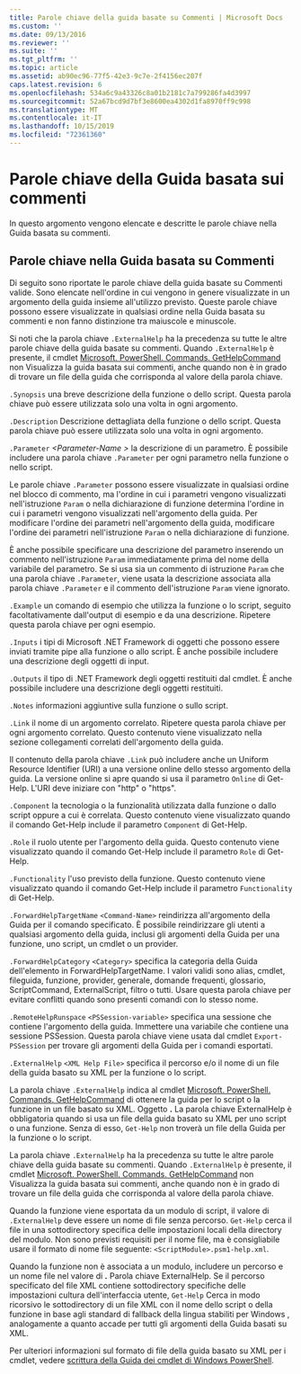 ```yaml
---
title: Parole chiave della guida basate su Commenti | Microsoft Docs
ms.custom: ''
ms.date: 09/13/2016
ms.reviewer: ''
ms.suite: ''
ms.tgt_pltfrm: ''
ms.topic: article
ms.assetid: ab90ec96-77f5-42e3-9c7e-2f4156ec207f
caps.latest.revision: 6
ms.openlocfilehash: 534a6c9a43326c8a01b2181c7a799286fa4d3997
ms.sourcegitcommit: 52a67bcd9d7bf3e8600ea4302d1fa8970ff9c998
ms.translationtype: MT
ms.contentlocale: it-IT
ms.lasthandoff: 10/15/2019
ms.locfileid: "72361360"
---
```

# <a name="comment-based-help-keywords"></a>Parole chiave della Guida basata sui commenti

In questo argomento vengono elencate e descritte le parole chiave nella Guida basata su commenti.

## <a name="keywords-in-comment-based-help"></a>Parole chiave nella Guida basata su Commenti

Di seguito sono riportate le parole chiave della guida basate su Commenti valide. Sono elencate nell'ordine in cui vengono in genere visualizzate in un argomento della guida insieme all'utilizzo previsto. Queste parole chiave possono essere visualizzate in qualsiasi ordine nella Guida basata su commenti e non fanno distinzione tra maiuscole e minuscole.

Si noti che la parola chiave `.ExternalHelp` ha la precedenza su tutte le altre parole chiave della guida basate su commenti. Quando `.ExternalHelp` è presente, il cmdlet [Microsoft. PowerShell. Commands. GetHelpCommand](/dotnet/api/Microsoft.PowerShell.Commands.gethelpcommand) non Visualizza la guida basata sui commenti, anche quando non è in grado di trovare un file della guida che corrisponda al valore della parola chiave.

`.Synopsis` una breve descrizione della funzione o dello script. Questa parola chiave può essere utilizzata solo una volta in ogni argomento.

`.Description` Descrizione dettagliata della funzione o dello script. Questa parola chiave può essere utilizzata solo una volta in ogni argomento.

`.Parameter` *\<Parameter-Name >* la descrizione di un parametro. È possibile includere una parola chiave `.Parameter` per ogni parametro nella funzione o nello script.

Le parole chiave `.Parameter` possono essere visualizzate in qualsiasi ordine nel blocco di commento, ma l'ordine in cui i parametri vengono visualizzati nell'istruzione `Param` o nella dichiarazione di funzione determina l'ordine in cui i parametri vengono visualizzati nell'argomento della guida. Per modificare l'ordine dei parametri nell'argomento della guida, modificare l'ordine dei parametri nell'istruzione `Param` o nella dichiarazione di funzione.

È anche possibile specificare una descrizione del parametro inserendo un commento nell'istruzione `Param` immediatamente prima del nome della variabile del parametro. Se si usa sia un commento di istruzione `Param` che una parola chiave `.Parameter`, viene usata la descrizione associata alla parola chiave `.Parameter` e il commento dell'istruzione `Param` viene ignorato.

`.Example` un comando di esempio che utilizza la funzione o lo script, seguito facoltativamente dall'output di esempio e da una descrizione. Ripetere questa parola chiave per ogni esempio.

`.Inputs` i tipi di Microsoft .NET Framework di oggetti che possono essere inviati tramite pipe alla funzione o allo script. È anche possibile includere una descrizione degli oggetti di input.

`.Outputs` il tipo di .NET Framework degli oggetti restituiti dal cmdlet. È anche possibile includere una descrizione degli oggetti restituiti.

`.Notes` informazioni aggiuntive sulla funzione o sullo script.

`.Link` il nome di un argomento correlato. Ripetere questa parola chiave per ogni argomento correlato. Questo contenuto viene visualizzato nella sezione collegamenti correlati dell'argomento della guida.

Il contenuto della parola chiave `.Link` può includere anche un Uniform Resource Identifier (URI) a una versione online dello stesso argomento della guida. La versione online si apre quando si usa il parametro `Online` di Get-Help. L'URI deve iniziare con "http" o "https".

`.Component` la tecnologia o la funzionalità utilizzata dalla funzione o dallo script oppure a cui è correlata. Questo contenuto viene visualizzato quando il comando Get-Help include il parametro `Component` di Get-Help.

`.Role` il ruolo utente per l'argomento della guida. Questo contenuto viene visualizzato quando il comando Get-Help include il parametro `Role` di Get-Help.

`.Functionality` l'uso previsto della funzione. Questo contenuto viene visualizzato quando il comando Get-Help include il parametro `Functionality` di Get-Help.

`.ForwardHelpTargetName` `<Command-Name>` reindirizza all'argomento della Guida per il comando specificato. È possibile reindirizzare gli utenti a qualsiasi argomento della guida, inclusi gli argomenti della Guida per una funzione, uno script, un cmdlet o un provider.

`.ForwardHelpCategory` `<Category>` specifica la categoria della Guida dell'elemento in ForwardHelpTargetName. I valori validi sono alias, cmdlet, fileguida, funzione, provider, generale, domande frequenti, glossario, ScriptCommand, ExternalScript, filtro o tutti. Usare questa parola chiave per evitare conflitti quando sono presenti comandi con lo stesso nome.

`.RemoteHelpRunspace` `<PSSession-variable>` specifica una sessione che contiene l'argomento della guida. Immettere una variabile che contiene una sessione PSSession. Questa parola chiave viene usata dal cmdlet `Export-PSSession` per trovare gli argomenti della Guida per i comandi esportati.

`.ExternalHelp` `<XML Help File>` specifica il percorso e/o il nome di un file della guida basato su XML per la funzione o lo script.

La parola chiave `.ExternalHelp` indica al cmdlet [Microsoft. PowerShell. Commands. GetHelpCommand](/dotnet/api/Microsoft.PowerShell.Commands.gethelpcommand) di ottenere la guida per lo script o la funzione in un file basato su XML. Oggetto **.** La parola chiave ExternalHelp è obbligatoria quando si usa un file della guida basato su XML per uno script o una funzione. Senza di esso, `Get-Help` non troverà un file della Guida per la funzione o lo script.

La parola chiave `.ExternalHelp` ha la precedenza su tutte le altre parole chiave della guida basate su commenti. Quando `.ExternalHelp` è presente, il cmdlet [Microsoft. PowerShell. Commands. GetHelpCommand](/dotnet/api/Microsoft.PowerShell.Commands.gethelpcommand) non Visualizza la guida basata sui commenti, anche quando non è in grado di trovare un file della guida che corrisponda al valore della parola chiave.

Quando la funzione viene esportata da un modulo di script, il valore di `.ExternalHelp` deve essere un nome di file senza percorso. `Get-Help` cerca il file in una sottodirectory specifica delle impostazioni locali della directory del modulo. Non sono previsti requisiti per il nome file, ma è consigliabile usare il formato di nome file seguente: `<ScriptModule>.psm1-help.xml`.

Quando la funzione non è associata a un modulo, includere un percorso e un nome file nel valore di **.** Parola chiave ExternalHelp. Se il percorso specificato del file XML contiene sottodirectory specifiche delle impostazioni cultura dell'interfaccia utente, `Get-Help` Cerca in modo ricorsivo le sottodirectory di un file XML con il nome dello script o della funzione in base agli standard di fallback della lingua stabiliti per Windows , analogamente a quanto accade per tutti gli argomenti della Guida basati su XML.

Per ulteriori informazioni sul formato di file della guida basato su XML per i cmdlet, vedere [scrittura della Guida dei cmdlet di Windows PowerShell](./writing-help-for-windows-powershell-cmdlets.md).